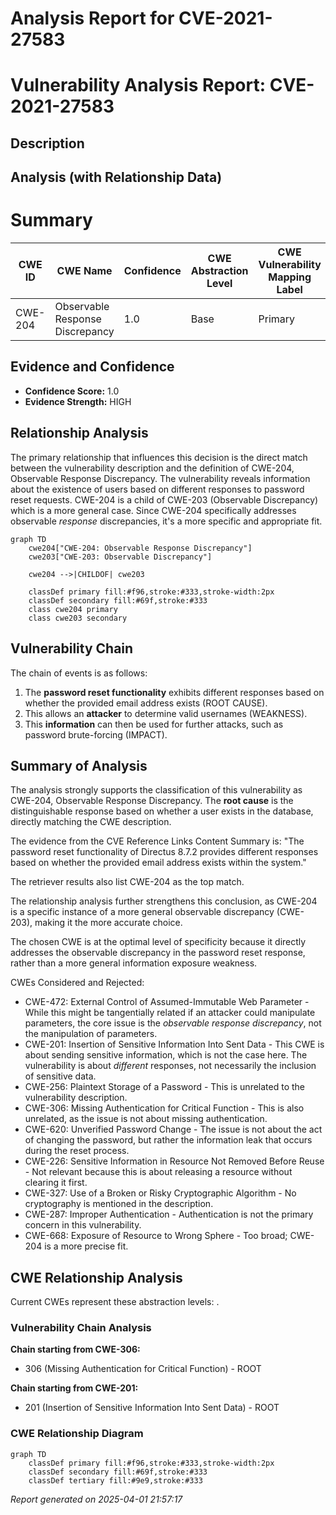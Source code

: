 # Analysis Report for CVE-2021-27583

# Vulnerability Analysis Report: CVE-2021-27583

## Description



## Analysis (with Relationship Data)

# Summary
| CWE ID | CWE Name | Confidence | CWE Abstraction Level | CWE Vulnerability Mapping Label | CWE-Vulnerability Mapping Notes |
|---|---|---|---|---|---|
| CWE-204 | Observable Response Discrepancy | 1.0 | Base | Primary | Allowed |

## Evidence and Confidence

*   **Confidence Score:** 1.0
*   **Evidence Strength:** HIGH

## Relationship Analysis
The primary relationship that influences this decision is the direct match between the vulnerability description and the definition of CWE-204, Observable Response Discrepancy. The vulnerability reveals information about the existence of users based on different responses to password reset requests. CWE-204 is a child of CWE-203 (Observable Discrepancy) which is a more general case. Since CWE-204 specifically addresses observable *response* discrepancies, it's a more specific and appropriate fit.

```mermaid
graph TD
    cwe204["CWE-204: Observable Response Discrepancy"]
    cwe203["CWE-203: Observable Discrepancy"]
    
    cwe204 -->|CHILDOF| cwe203
    
    classDef primary fill:#f96,stroke:#333,stroke-width:2px
    classDef secondary fill:#69f,stroke:#333
    class cwe204 primary
    class cwe203 secondary
```

## Vulnerability Chain
The chain of events is as follows:
1.  The **password reset functionality** exhibits different responses based on whether the provided email address exists (ROOT CAUSE).
2.  This allows an **attacker** to determine valid usernames (WEAKNESS).
3.  This **information** can then be used for further attacks, such as password brute-forcing (IMPACT).

## Summary of Analysis
The analysis strongly supports the classification of this vulnerability as CWE-204, Observable Response Discrepancy. The **root cause** is the distinguishable response based on whether a user exists in the database, directly matching the CWE description.

The evidence from the CVE Reference Links Content Summary is: "The password reset functionality of Directus 8.7.2 provides different responses based on whether the provided email address exists within the system."

The retriever results also list CWE-204 as the top match.

The relationship analysis further strengthens this conclusion, as CWE-204 is a specific instance of a more general observable discrepancy (CWE-203), making it the more accurate choice.

The chosen CWE is at the optimal level of specificity because it directly addresses the observable discrepancy in the password reset response, rather than a more general information exposure weakness.

CWEs Considered and Rejected:

*   CWE-472: External Control of Assumed-Immutable Web Parameter - While this might be tangentially related if an attacker could manipulate parameters, the core issue is the *observable response discrepancy*, not the manipulation of parameters.
*   CWE-201: Insertion of Sensitive Information Into Sent Data - This CWE is about sending sensitive information, which is not the case here. The vulnerability is about *different* responses, not necessarily the inclusion of sensitive data.
*   CWE-256: Plaintext Storage of a Password - This is unrelated to the vulnerability description.
*   CWE-306: Missing Authentication for Critical Function - This is also unrelated, as the issue is not about missing authentication.
* CWE-620: Unverified Password Change - The issue is not about the act of changing the password, but rather the information leak that occurs during the reset process.
* CWE-226: Sensitive Information in Resource Not Removed Before Reuse - Not relevant because this is about releasing a resource without clearing it first.
* CWE-327: Use of a Broken or Risky Cryptographic Algorithm - No cryptography is mentioned in the description.
* CWE-287: Improper Authentication - Authentication is not the primary concern in this vulnerability.
* CWE-668: Exposure of Resource to Wrong Sphere - Too broad; CWE-204 is a more precise fit.


## CWE Relationship Analysis

Current CWEs represent these abstraction levels: .


### Vulnerability Chain Analysis

**Chain starting from CWE-306:**
- 306 (Missing Authentication for Critical Function) - ROOT


**Chain starting from CWE-201:**
- 201 (Insertion of Sensitive Information Into Sent Data) - ROOT



### CWE Relationship Diagram

```mermaid
graph TD
    classDef primary fill:#f96,stroke:#333,stroke-width:2px
    classDef secondary fill:#69f,stroke:#333
    classDef tertiary fill:#9e9,stroke:#333
```



*Report generated on 2025-04-01 21:57:17*
